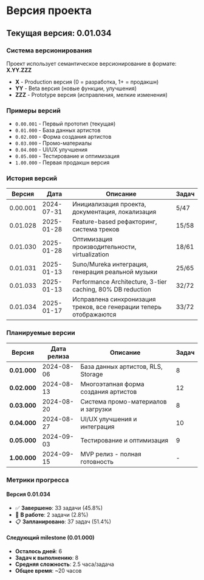 # Версия проекта

## Текущая версия: 0.01.034

### Система версионирования

Проект использует семантическое версионирование в формате: **X.YY.ZZZ**

- **X** - Production версия (0 = разработка, 1+ = продакшн)
- **YY** - Beta версия (новые функции, улучшения)
- **ZZZ** - Prototype версия (исправления, мелкие изменения)

### Примеры версий

- `0.00.001` - Первый прототип (текущая)
- `0.01.000` - База данных артистов
- `0.02.000` - Форма создания артистов  
- `0.03.000` - Промо-материалы
- `0.04.000` - UI/UX улучшения
- `0.05.000` - Тестирование и оптимизация
- `1.00.000` - Первая продакшн версия

### История версий

| Версия | Дата | Описание | Задач |
|--------|------|----------|--------|
| 0.00.001 | 2024-07-31 | Инициализация проекта, документация, локализация | 5/47 |
| 0.01.028 | 2025-01-28 | Feature-based рефакторинг, система треков | 15/58 |
| 0.01.030 | 2025-01-28 | Оптимизация производительности, virtualization | 18/61 |
| 0.01.031 | 2025-01-13 | Suno/Mureka интеграция, генерация реальной музыки | 25/65 |
| 0.01.033 | 2025-01-13 | Performance Architecture, 3-tier caching, 80% DB reduction | 32/72 |
| 0.01.034 | 2025-01-17 | Исправлена синхронизация треков, все генерации теперь отображаются | 33/72 |

### Планируемые версии

| Версия | Дата релиза | Описание | Задач |
|--------|-------------|----------|--------|
| **0.01.000** | 2024-08-06 | База данных артистов, RLS, Storage | 8 |
| **0.02.000** | 2024-08-13 | Многоэтапная форма создания артистов | 12 |
| **0.03.000** | 2024-08-20 | Система промо-материалов и загрузки | 8 |
| **0.04.000** | 2024-08-27 | UI/UX улучшения и интеграция | 10 |
| **0.05.000** | 2024-09-03 | Тестирование и оптимизация | 9 |
| **1.00.000** | 2024-09-15 | MVP релиз - полная готовность | - |

### Метрики прогресса

#### Версия 0.01.034
- ✅ **Завершено**: 33 задачи (45.8%)
- 🚧 **В работе**: 2 задачи (2.8%)
- 📋 **Запланировано**: 37 задач (51.4%)

#### Следующий milestone (0.01.000)
- **Осталось дней**: 6
- **Задач к выполнению**: 8
- **Средняя сложность**: 2.5 часа/задача
- **Общее время**: ~20 часов